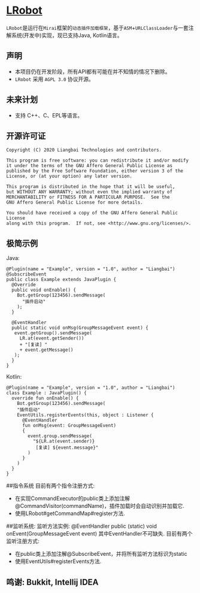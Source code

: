 # [LRobot][0]
[0]:https://www.github.com/Liangbai2333/LRobot
`LRobot`是运行在`Mirai`框架的`动态插件加载框架`，基于`ASM`+`URLClassLoader`与一套注解系统(开发中)实现，现已支持Java, Kotlin语言。
## 声明
* 本项目仍在开发阶段，所有API都有可能在并不知情的情况下删除。
* `LRobot` 采用 `AGPL 3.0` 协议开源。
## 未来计划
* 支持 C++、C、EPL等语言。
## 开源许可证
```
Copyright (C) 2020 Liangbai Technologies and contributors.

This program is free software: you can redistribute it and/or modify
it under the terms of the GNU Affero General Public License as
published by the Free Software Foundation, either version 3 of the
License, or (at your option) any later version.

This program is distributed in the hope that it will be useful,
but WITHOUT ANY WARRANTY; without even the implied warranty of
MERCHANTABILITY or FITNESS FOR A PARTICULAR PURPOSE.  See the
GNU Affero General Public License for more details.

You should have received a copy of the GNU Affero General Public License
along with this program.  If not, see <http://www.gnu.org/licenses/>.
```
## 极简示例
Java: 
``` 
@Plugin(name = "Example", version = "1.0", author = "Liangbai")
@SubscribeEvent
public class Example extends JavaPlugin {
  @Override
  public void onEnable() {
    Bot.getGroup(123456).sendMessage(
      "插件启动"
    );
  }
  
  @EventHandler
  public static void onMsg(GroupMessageEvent event) {
   event.getGroup().sendMessage(
     LR.at(event.getSender())
     + "[复读] "
     + event.getMessage()
   );
  }
}
```
Kotlin: 
```
@Plugin(name = "Example", version = "1.0", author = "Liangbai")
class Example : JavaPlugin() {
  override fun onEnable() {
    Bot.getGroup(123456).sendMessage(
    "插件启动"
    EventUtils.registerEvents(this, object : Listener {
      @EventHandler
      fun onMsg(event: GroupMessageEvent)
      {
        event.group.sendMessage(
          "${LR.at(event.sender)}
           [复读] ${event.message}"
        )
      }
    )
  }
}
```
##指令系统
目前有两个指令注册方式:
- 在实现CommandExecutor的public类上添加注解@CommandVisitor(commandName)，插件加载时会自动识别并加载它.
- 使用LRobot#getCommandMap#register方法.

##监听系统:
监听方法实例:
@EventHandler
public (static) void onEvent(GroupMessageEvent event)
其中EventHandler不可缺失.
目前有两个监听注册方式:
- 在public类上添加注解@SubscribeEvent，并将所有监听方法标识为static
- 使用EventUtils#registerEvents方法.

## 鸣谢: Bukkit, Intellij IDEA
